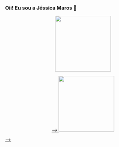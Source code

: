 ### Oii! Eu sou a Jéssica Maros 👋

<div align="center">
  <a href="https://github.com/jessicamaros">
  <img height="180em" src="https://github-readme-stats.vercel.app/api?username=jessicamaros&show_icons=true&theme=radical&include_all_commits=true&count_private=true"/>
 
 --> <img height="180em" src="https://github-readme-stats.vercel.app/api/top-langs/?username=jessicamaros&layout=compact&langs_count=7&theme=radical"/>
</div>
-->
